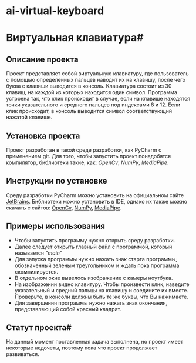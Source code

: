 # ai-virtual-keyboard
# Виртуальная клавиатура#
## Описание проекта #
Проект представляет собой виртуальную клавиатуру, где пользователь с помощью определенных пальцев наводит их на клавишу, после чего буква с клавиши выводится в консоль. Клавиатура состоит из 30 клавиш, на каждой из которых находится один символ. Программа устроена так, что клик происходит в случае, если на клавише находятся точки указательного и среднего пальцев под индексами 8 и 12. Если клик происходит, в консоль выводится символ соответствующий нажатой клавише. 
## Установка проекта #
Проект разработан в такой среде разработки, как PyCharm с применением git. Для того, чтобы запустить проект понадобятся компилятор, библиотеки такие, как: *OpenCv*, *NumPy*, *MediaPipe*. 
## Инструкции по установке #
Среду разработки PyCharm можно установить на официальном сайте [JetBrains](https://www.jetbrains.com/ru-ru/pycharm/download/?section=windows). Библиотеки можно установить в IDE, однако их также можно скачать с сайтов: [OpenCv](https://opencv.org/releases/), [NumPy](https://numpy.org/install/), [MediaPipe](https://pypi.org/project/mediapipe/).
## Примеры использования #
- Чтобы запустить программу нужно открыть среду разработки.
- Далее следует открыть главный файл с программой, который называется *"main"*
- Для запуска программы нужно нажать знак старта программы, обозначенный зеленым треугольником и ждать пока программа скомпилируется.
- В отдельном окне вывелось изображение с камеры ноутбука.
- На изображении видно клавитуру. Чтобы произвести клик, наведите указательный и средний пальцы на клавишу и соедините их вместе. Проверьте, в консоли должны быть те же буквы, что Вы нажимаете.
- Для завершения программы нужно нажать знак окончания, представляющий собой красный квадрат.
## Статут проекта#
На данный момент поставленная задача выполнена, но проект имеет некоторые недочеты, поэтому пока что проект продолжает развиваться.
